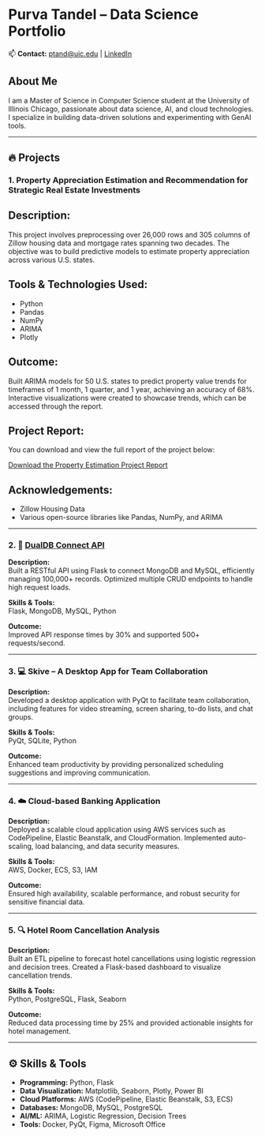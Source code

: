 # Purva Tandel – Data Science Portfolio

📫 **Contact:** [ptand@uic.edu](mailto:ptand@uic.edu) | [LinkedIn](https://www.linkedin.com/in/ptandel/)

## About Me
I am a Master of Science in Computer Science student at the University of Illinois Chicago, passionate about data science, AI, and cloud technologies. I specialize in building data-driven solutions and experimenting with GenAI tools.

---

## 🔥 Projects

### 1. Property Appreciation Estimation and Recommendation for Strategic Real Estate Investments

## Description:
This project involves preprocessing over 26,000 rows and 305 columns of Zillow housing data and mortgage rates spanning two decades. The objective was to build predictive models to estimate property appreciation across various U.S. states.

## Tools & Technologies Used:
- Python
- Pandas
- NumPy
- ARIMA
- Plotly

## Outcome:
Built ARIMA models for 50 U.S. states to predict property value trends for timeframes of 1 month, 1 quarter, and 1 year, achieving an accuracy of 68%. Interactive visualizations were created to showcase trends, which can be accessed through the report.

## Project Report:
You can download and view the full report of the project below:

[Download the Property Estimation Project Report](Property_Estimation_Project_Report.pdf)

## Acknowledgements:
- Zillow Housing Data
- Various open-source libraries like Pandas, NumPy, and ARIMA

---

### 2. 🔗 **[DualDB Connect API](https://github.com/PurvaT-11/DualDB-Connect.git)**  
**Description:**  
Built a RESTful API using Flask to connect MongoDB and MySQL, efficiently managing 100,000+ records. Optimized multiple CRUD endpoints to handle high request loads.  

**Skills & Tools:**  
Flask, MongoDB, MySQL, Python

**Outcome:**  
Improved API response times by 30% and supported 500+ requests/second.

---

### 3. 💻 **Skive – A Desktop App for Team Collaboration**  
**Description:**  
Developed a desktop application with PyQt to facilitate team collaboration, including features for video streaming, screen sharing, to-do lists, and chat groups.  

**Skills & Tools:**  
PyQt, SQLite, Python

**Outcome:**  
Enhanced team productivity by providing personalized scheduling suggestions and improving communication.

---

### 4. ☁️ **Cloud-based Banking Application**  
**Description:**  
Deployed a scalable cloud application using AWS services such as CodePipeline, Elastic Beanstalk, and CloudFormation. Implemented auto-scaling, load balancing, and data security measures.  

**Skills & Tools:**  
AWS, Docker, ECS, S3, IAM

**Outcome:**  
Ensured high availability, scalable performance, and robust security for sensitive financial data.

---

### 5. 🔍 **Hotel Room Cancellation Analysis**  
**Description:**  
Built an ETL pipeline to forecast hotel cancellations using logistic regression and decision trees. Created a Flask-based dashboard to visualize cancellation trends.  

**Skills & Tools:**  
Python, PostgreSQL, Flask, Seaborn

**Outcome:**  
Reduced data processing time by 25% and provided actionable insights for hotel management.

---

## ⚙️ Skills & Tools

- **Programming:** Python, Flask
- **Data Visualization:** Matplotlib, Seaborn, Plotly, Power BI
- **Cloud Platforms:** AWS (CodePipeline, Elastic Beanstalk, S3, ECS)
- **Databases:** MongoDB, MySQL, PostgreSQL
- **AI/ML:** ARIMA, Logistic Regression, Decision Trees
- **Tools:** Docker, PyQt, Figma, Microsoft Office
